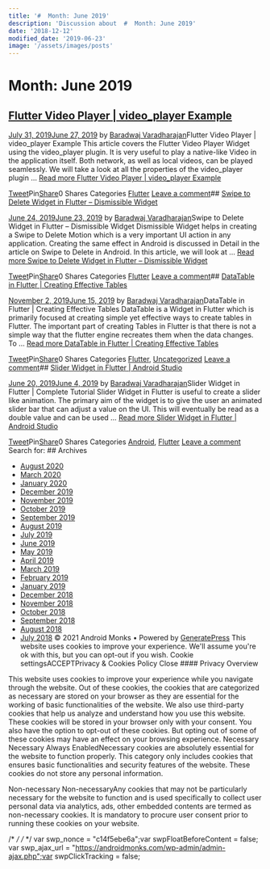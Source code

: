 ```yaml
---
title: '#  Month: June 2019'
description: 'Discussion about  #  Month: June 2019'
date: '2018-12-12'
modified_date: '2019-06-23'
image: '/assets/images/posts'
---
```

#  Month: June 2019

## [Flutter Video Player | video\_player Example](https://androidmonks.com/flutter-video-player/)

 [July 31, 2019June 27, 2019](https://androidmonks.com/flutter-video-player/ "6:30 am") by [Baradwaj Varadharajan](https://androidmonks.com/author/admin/ "View all posts by Baradwaj Varadharajan")Flutter Video Player | video\_player Example This article covers the Flutter Video Player Widget using the video\_player plugin. It is very useful to play a native-like Video in the application itself. Both network, as well as local videos, can be played seamlessly. We will take a look at all the properties of the video\_player plugin … [Read more Flutter Video Player | video\_player Example](https://androidmonks.com/flutter-video-player/ "Flutter Video Player | video_player Example")

[Tweet](https://twitter.com/intent/tweet?text=Flutter+Video+Player++video_player+Example&url=https%3A%2F%2Fandroidmonks.com%2Fflutter-video-player%2F)Pin[Share](https://www.facebook.com/share.php?u=https%3A%2F%2Fandroidmonks.com%2Fflutter-video-player%2F)0 Shares Categories [Flutter](https://androidmonks.com/category/flutter/) [Leave a comment](https://androidmonks.com/flutter-video-player/#respond)## [Swipe to Delete Widget in Flutter – Dismissible Widget](https://androidmonks.com/dismissible-widget-flutter/)

 [June 24, 2019June 23, 2019](https://androidmonks.com/dismissible-widget-flutter/ "1:15 pm") by [Baradwaj Varadharajan](https://androidmonks.com/author/admin/ "View all posts by Baradwaj Varadharajan")Swipe to Delete Widget in Flutter – Dismissible Widget Dismissible Widget helps in creating a Swipe to Delete Motion which is a very important UI action in any application. Creating the same effect in Android is discussed in Detail in the article on Swipe to Delete in Android. In this article, we will look at … [Read more Swipe to Delete Widget in Flutter – Dismissible Widget](https://androidmonks.com/dismissible-widget-flutter/ "Swipe to Delete Widget in Flutter – Dismissible Widget")

[Tweet](https://twitter.com/intent/tweet?text=Swipe+to+Delete+Widget+in+Flutter+-+Dismissible+Widget&url=https%3A%2F%2Fandroidmonks.com%2Fdismissible-widget-flutter%2F)Pin[Share](https://www.facebook.com/share.php?u=https%3A%2F%2Fandroidmonks.com%2Fdismissible-widget-flutter%2F)0 Shares Categories [Flutter](https://androidmonks.com/category/flutter/) [Leave a comment](https://androidmonks.com/dismissible-widget-flutter/#respond)## [DataTable in Flutter | Creating Effective Tables](https://androidmonks.com/datatable-flutter/)

 [November 2, 2019June 15, 2019](https://androidmonks.com/datatable-flutter/ "5:30 am") by [Baradwaj Varadharajan](https://androidmonks.com/author/admin/ "View all posts by Baradwaj Varadharajan")DataTable in Flutter | Creating Effective Tables DataTable is a Widget in Flutter which is primarily focused at creating simple yet effective ways to create tables in Flutter. The important part of creating Tables in Flutter is that there is not a simple way that the flutter engine recreates them when the data changes. To … [Read more DataTable in Flutter | Creating Effective Tables](https://androidmonks.com/datatable-flutter/ "DataTable in Flutter | Creating Effective Tables")

[Tweet](https://twitter.com/intent/tweet?text=DataTable+in+Flutter++Creating+Effective+Tables&url=https%3A%2F%2Fandroidmonks.com%2Fdatatable-flutter%2F)Pin[Share](https://www.facebook.com/share.php?u=https%3A%2F%2Fandroidmonks.com%2Fdatatable-flutter%2F)0 Shares Categories [Flutter](https://androidmonks.com/category/flutter/), [Uncategorized](https://androidmonks.com/category/uncategorized/) [Leave a comment](https://androidmonks.com/datatable-flutter/#respond)## [Slider Widget in Flutter | Android Studio](https://androidmonks.com/slider-widget-flutter/)

 [June 20, 2019June 4, 2019](https://androidmonks.com/slider-widget-flutter/ "3:30 am") by [Baradwaj Varadharajan](https://androidmonks.com/author/admin/ "View all posts by Baradwaj Varadharajan")Slider Widget in Flutter | Complete Tutorial Slider Widget in Flutter is useful to create a slider like animation. The primary aim of the widget is to give the user an animated slider bar that can adjust a value on the UI. This will eventually be read as a double value and can be used … [Read more Slider Widget in Flutter | Android Studio](https://androidmonks.com/slider-widget-flutter/ "Slider Widget in Flutter | Android Studio")

[Tweet](https://twitter.com/intent/tweet?text=Slider+Widget+in+Flutter++Android+Studio&url=https%3A%2F%2Fandroidmonks.com%2Fslider-widget-flutter%2F)Pin[Share](https://www.facebook.com/share.php?u=https%3A%2F%2Fandroidmonks.com%2Fslider-widget-flutter%2F)0 Shares Categories [Android](https://androidmonks.com/category/android/), [Flutter](https://androidmonks.com/category/flutter/) [Leave a comment](https://androidmonks.com/slider-widget-flutter/#respond)  Search for:   ## Archives

* [August 2020](https://androidmonks.com/2020/08/)
* [March 2020](https://androidmonks.com/2020/03/)
* [January 2020](https://androidmonks.com/2020/01/)
* [December 2019](https://androidmonks.com/2019/12/)
* [November 2019](https://androidmonks.com/2019/11/)
* [October 2019](https://androidmonks.com/2019/10/)
* [September 2019](https://androidmonks.com/2019/09/)
* [August 2019](https://androidmonks.com/2019/08/)
* [July 2019](https://androidmonks.com/2019/07/)
* [June 2019](https://androidmonks.com/2019/06/)
* [May 2019](https://androidmonks.com/2019/05/)
* [April 2019](https://androidmonks.com/2019/04/)
* [March 2019](https://androidmonks.com/2019/03/)
* [February 2019](https://androidmonks.com/2019/02/)
* [January 2019](https://androidmonks.com/2019/01/)
* [December 2018](https://androidmonks.com/2018/12/)
* [November 2018](https://androidmonks.com/2018/11/)
* [October 2018](https://androidmonks.com/2018/10/)
* [September 2018](https://androidmonks.com/2018/09/)
* [August 2018](https://androidmonks.com/2018/08/)
* [July 2018](https://androidmonks.com/2018/07/)
 © 2021 Android Monks • Powered by [GeneratePress](https://generatepress.com) This website uses cookies to improve your experience. We'll assume you're ok with this, but you can opt-out if you wish. Cookie settingsACCEPTPrivacy & Cookies Policy   Close #### Privacy Overview

This website uses cookies to improve your experience while you navigate through the website. Out of these cookies, the cookies that are categorized as necessary are stored on your browser as they are essential for the working of basic functionalities of the website. We also use third-party cookies that help us analyze and understand how you use this website. These cookies will be stored in your browser only with your consent. You also have the option to opt-out of these cookies. But opting out of some of these cookies may have an effect on your browsing experience.  Necessary  Necessary Always EnabledNecessary cookies are absolutely essential for the website to function properly. This category only includes cookies that ensures basic functionalities and security features of the website. These cookies do not store any personal information.

 Non-necessary  Non-necessaryAny cookies that may not be particularly necessary for the website to function and is used specifically to collect user personal data via analytics, ads, other embedded contents are termed as non-necessary cookies. It is mandatory to procure user consent prior to running these cookies on your website.

  /* <![CDATA[ */
var tocplus = {"visibility\_show":"show","visibility\_hide":"hide","width":"Auto"};
/* ]]> */  /* <![CDATA[ */
var socialWarfare = {"addons":[],"post\_id":"1815","variables":{"emphasizeIcons":false,"powered\_by\_toggle":false,"affiliate\_link":"https:\/\/warfareplugins.com"},"floatBeforeContent":""};
/* ]]> */       var swp\_nonce = "c14f5ebe6a";var swpFloatBeforeContent = false; var swp\_ajax\_url = "https://androidmonks.com/wp-admin/admin-ajax.php";var swpClickTracking = false; 